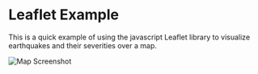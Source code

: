 # Leaflet Example

This is a quick example of using the javascript Leaflet library to visualize earthquakes and their severities over a map.

![Map Screenshot](https://github.com/mahanabba/LeafletExample/tree/master/Screenshot)
